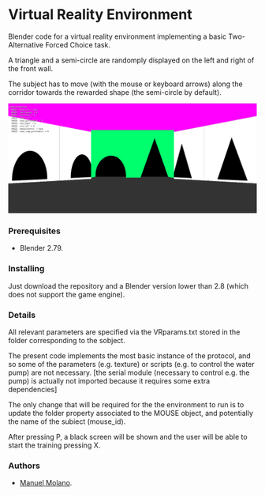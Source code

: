 # Virtual Reality Environment

Blender code for a virtual reality environment implementing a basic Two-Alternative Forced Choice task. 

A triangle and a semi-circle are randomply displayed on the left and right of the front wall.

The subject has to move (with the mouse or keyboard arrows) along the corridor towards the rewarded shape (the semi-circle by default).

![alt tag](Image.png)

### Prerequisites

* Blender 2.79.


### Installing

Just download the repository and a Blender version lower than 2.8 (which does not support the game engine).


### Details

All relevant parameters are specified via the VRparams.txt stored in the folder corresponding to the sobject. 

The present code implements the most basic instance of the protocol, and so some of the parameters (e.g. texture) or scripts (e.g. to control the water pump) are not necessary. [the serial module (necessary to control e.g. the pump) is actually not imported because it requires some extra dependencies]

The only change that will be required for the the environment to run is to update the folder property associated to the MOUSE object, and potentially the name of the subiect (mouse_id).

After pressing P, a black screen will be shown and the user will be able to start the training pressing X.

### Authors
* [Manuel Molano](https://github.com/manuelmolano).

